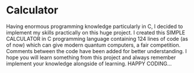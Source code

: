 # Calculator
Having enormous programming knowledge particularly in C, I decided to implement my skills practically on this huge project. I created this SIMPLE CALCULATOR in C programming language containing 124 lines of code (as of now) which can give modern quantum computers, a fair competition.
Comments between the code have been added for better understanding. I hope you will learn something from this project and always remember implement your knowledge alongside of learning. 
HAPPY CODING...

